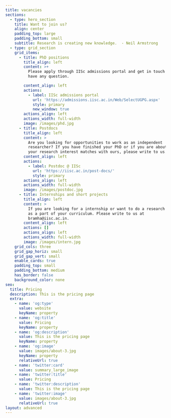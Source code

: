 ```yaml
---
title: vacancies
sections:
  - type: hero_section
    title: Want to join us?
    align: center
    padding_top: large
    padding_bottom: small
    subtitle: Research is creating new knowledge.  - Neil Armstrong
  - type: grid_section
    grid_items:
      - title: PhD positions
        title_align: left
        content: >+
          Please apply through IISc admissions portal and get in touch if you
          have any question.

        content_align: left
        actions:
          - label: IISc admissions portal
            url: 'https://admissions.iisc.ac.in/Web/SelectUGPG.aspx'
            style: primary
            new_window: true
        actions_align: left
        actions_width: full-width
        image: /images/phd.jpg
      - title: Postdocs
        title_align: left
        content: >
          Are you looking for opportunities to work as an independent
          researcher? If you have finished your PhD or if you are about to, and
          your research interest matches with ours, please write to us.
        content_align: left
        actions:
          - label: Postdoc @ IISc
            url: 'https://iisc.ac.in/post-docs/'
            style: primary
        actions_align: left
        actions_width: full-width
        image: /images/postdoc.jpg
      - title: Internships and short projects
        title_align: left
        content: >
          If you are looking for a internship or want to do a research project
          as a part of your curriculum. Please write to us at
          bramha@iisc.ac.in. 
        content_align: left
        actions: []
        actions_align: left
        actions_width: full-width
        image: /images/intern.jpg
    grid_cols: three
    grid_gap_horiz: small
    grid_gap_vert: small
    enable_cards: true
    padding_top: small
    padding_bottom: medium
    has_border: false
    background_color: none
seo:
  title: Pricing
  description: This is the pricing page
  extra:
    - name: 'og:type'
      value: website
      keyName: property
    - name: 'og:title'
      value: Pricing
      keyName: property
    - name: 'og:description'
      value: This is the pricing page
      keyName: property
    - name: 'og:image'
      value: images/about-3.jpg
      keyName: property
      relativeUrl: true
    - name: 'twitter:card'
      value: summary_large_image
    - name: 'twitter:title'
      value: Pricing
    - name: 'twitter:description'
      value: This is the pricing page
    - name: 'twitter:image'
      value: images/about-3.jpg
      relativeUrl: true
layout: advanced
---
```

